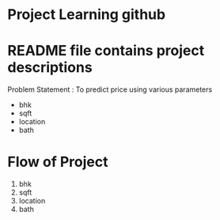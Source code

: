 # Project Learning github 
# README file contains project descriptions

Problem Statement : To predict price using various parameters

* bhk
* sqft
* location
* bath

# Flow of Project

1. bhk
2. sqft
3. location
4. bath



